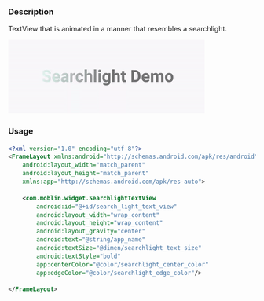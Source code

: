 ### Description
TextView that is animated in a manner that resembles a searchlight.

<img src="https://github.com/bmax-moblin/Searchlight/blob/master/demo.gif">

### Usage
```xml
<?xml version="1.0" encoding="utf-8"?>
<FrameLayout xmlns:android="http://schemas.android.com/apk/res/android"
    android:layout_width="match_parent"
    android:layout_height="match_parent"
    xmlns:app="http://schemas.android.com/apk/res-auto">

    <com.moblin.widget.SearchlightTextView
        android:id="@+id/search_light_text_view"
        android:layout_width="wrap_content"
        android:layout_height="wrap_content"
        android:layout_gravity="center"
        android:text="@string/app_name"
        android:textSize="@dimen/searchlight_text_size"
        android:textStyle="bold"
        app:centerColor="@color/searchlight_center_color"
        app:edgeColor="@color/searchlight_edge_color"/>

</FrameLayout>
```

